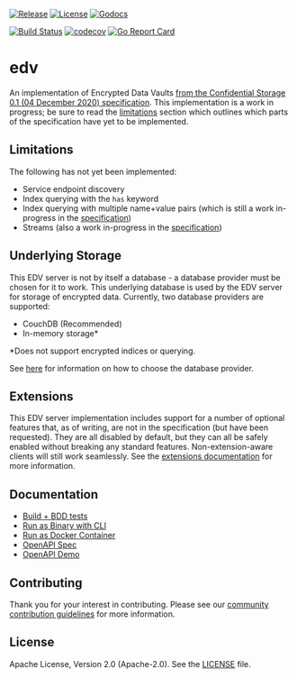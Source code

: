 
[![Release](https://img.shields.io/github/release/trustbloc/edv.svg?style=flat-square)](https://github.com/trustbloc/edv/releases/latest)
[![License](https://img.shields.io/badge/License-Apache%202.0-blue.svg)](https://raw.githubusercontent.com/trustbloc/edv/main/LICENSE)
[![Godocs](https://img.shields.io/badge/godoc-reference-blue.svg)](https://godoc.org/github.com/trustbloc/edv)

[![Build Status](https://dev.azure.com/trustbloc/edge/_apis/build/status/trustbloc.edv?branchName=main)](https://dev.azure.com/trustbloc/edge/_build/latest?definitionId=27&branchName=main)
[![codecov](https://codecov.io/gh/trustbloc/edv/branch/main/graph/badge.svg)](https://codecov.io/gh/trustbloc/edv)
[![Go Report Card](https://goreportcard.com/badge/github.com/trustbloc/edv)](https://goreportcard.com/report/github.com/trustbloc/edv)

# edv
An implementation of Encrypted Data Vaults [from the Confidential Storage 0.1 (04 December 2020) specification](https://identity.foundation/confidential-storage/). This implementation is a work in progress; be sure to read the [limitations](#limitations) section which outlines which parts of the specification have yet to be implemented.

## Limitations
The following has not yet been implemented:
* Service endpoint discovery
* Index querying with the `has` keyword
* Index querying with multiple name+value pairs (which is still a work in-progress in the [specification](https://identity.foundation/confidential-storage/))
* Streams (also a work in-progress in the [specification](https://identity.foundation/confidential-storage/))

## Underlying Storage
This EDV server is not by itself a database - a database provider must be chosen for it to work. This underlying database is used by the EDV server for storage of encrypted data. Currently, two database providers are supported:

- CouchDB (Recommended)
- In-memory storage*

&ast;Does not support encrypted indices or querying.

See [here](docs/rest/edv_cli.md#edv-server-parameters) for information on how to choose the database provider.

## Extensions
This EDV server implementation includes support for a number of optional features that, as of writing, are not in the specification (but have been requested). They are all disabled by default, but they can all be safely enabled without breaking any standard features. Non-extension-aware clients will still work seamlessly. See the [extensions documentation](docs/extensions.md) for more information.

## Documentation
- [Build + BDD tests](docs/test/build.md)
- [Run as Binary with CLI](docs/rest/edv_cli.md)
- [Run as Docker Container](docs/rest/edv_docker.md)
- [OpenAPI Spec](docs/rest/openapi_spec.md)
- [OpenAPI Demo](docs/rest/openapi_demo.md)

## Contributing
Thank you for your interest in contributing. Please see our [community contribution guidelines](https://github.com/trustbloc/community/blob/main/CONTRIBUTING.md) for more information.

## License
Apache License, Version 2.0 (Apache-2.0). See the [LICENSE](LICENSE) file.